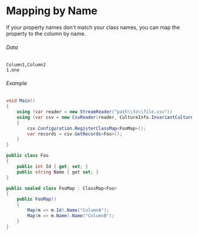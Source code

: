 # Mapping by Name

If your property names don't match your class names, you can map the property to the column by name.

###### Data

```
Column1,Column2
1,one
```

###### Example

```cs
void Main()
{
	using (var reader = new StreamReader("path\\to\\file.csv"))
	using (var csv = new CsvReader(reader, CultureInfo.InvariantCulture))
	{
		csv.Configuration.RegisterClassMap<FooMap>();
		var records = csv.GetRecords<Foo>();
	}
}

public class Foo
{
	public int Id { get; set; }
	public string Name { get set; }
}

public sealed class FooMap : ClassMap<Foo>
{
	public FooMap()
	{
		Map(m => m.Id).Name("ColumnA");
		Map(m => m.Name).Name("ColumnB");
	}
}
```
